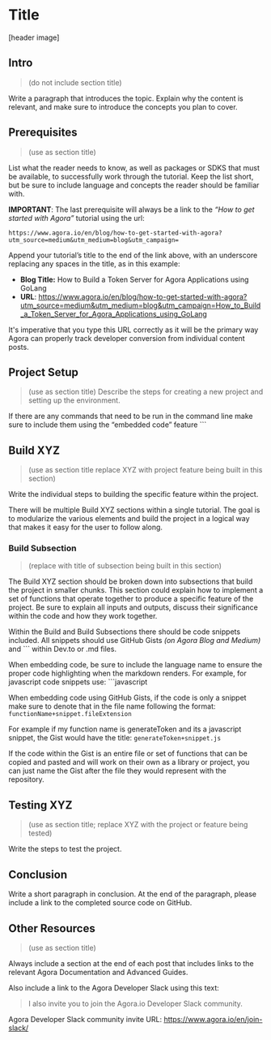 # Title #
[header image]

## Intro ##
> (do not include section title) 

Write a paragraph that introduces the topic. Explain why the content is relevant, and make sure to introduce the concepts you plan to cover.
 
## Prerequisites ##
> (use as section title)

List what the reader needs to know, as well as packages or SDKS that must be available, to successfully work through the tutorial. Keep the list short, but be sure to include language and concepts the reader should be familiar with.  

**IMPORTANT**: The last prerequisite will always be a link to the _“How to get started with Agora”_ tutorial using the url:
```
https://www.agora.io/en/blog/how-to-get-started-with-agora?utm_source=medium&utm_medium=blog&utm_campaign=
```

Append your tutorial’s title to the end of the link above, with an underscore replacing any spaces in the title, as in this example:

- **Blog Title:** How to Build a Token Server for Agora Applications using GoLang
- **URL**: https://www.agora.io/en/blog/how-to-get-started-with-agora?utm_source=medium&utm_medium=blog&utm_campaign=How_to_Build_a_Token_Server_for_Agora_Applications_using_GoLang

It's imperative that you type this URL correctly as it will be the primary way Agora can properly track developer conversion from individual content posts. 

## Project Setup ##
> (use as section title)
Describe the steps for creating a new project and setting up the environment. 

If there are any commands that need to be run in the command line make sure to include them using the “embedded code” feature ```  

## Build XYZ ##
> (use as section title replace XYZ with project feature being built in this section)  

Write the individual steps to building the specific feature within the project. 

There will be multiple Build XYZ sections within a single tutorial. The goal is to modularize the various elements and build the project in a logical way that makes it easy for the user to follow along.

### Build Subsection ### 
> (replace with title of subsection being built in this section)  

The Build XYZ section should be broken down into subsections that build the project in smaller chunks. This section could explain how to implement a set of functions that operate together to produce a specific feature of the project. Be sure to explain all inputs and outputs, discuss their significance within the code and how they work together.  

Within the Build and Build Subsections there should be code snippets included. All snippets should use GitHub Gists _(on Agora Blog and Medium)_ and ``` within Dev.to or .md files.  

When embedding code, be sure to include the language name to ensure the proper code highlighting when the markdown renders. For example, for javascript code snippets use: ```javascript  

When embedding code using GitHub Gists, if the code is only a snippet make sure to denote that in the file name following the format: `functionName+snippet.fileExtension`  

For example if my function name is generateToken and its a javascript snippet, the Gist would have the title: `generateToken+snippet.js`  

If the code within the Gist is an entire file or set of functions that can be copied and pasted and will work on their own as a library or project, you can just name the Gist after the file they would represent with the repository.  

## Testing XYZ ## 
> (use as section title; replace XYZ with the project or feature being tested)

Write the steps to test the project.  

## Conclusion ##
Write a short paragraph in conclusion. At the end of the paragraph, please include a link to the completed source code on GitHub.  

## Other Resources ## 
> (use as section title)

Always include a section at the end of each post that includes links to the relevant Agora Documentation and Advanced Guides.  

Also include a link to the Agora Developer Slack using this text:
> I also invite you to join the Agora.io Developer Slack community.

Agora Developer Slack community invite URL: https://www.agora.io/en/join-slack/